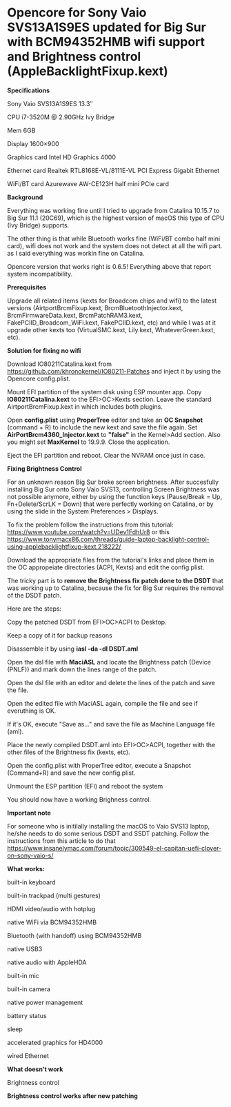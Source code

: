 # Opencore for Sony Vaio SVS13A1S9ES updated for Big Sur with BCM94352HMB wifi support and Brightness control (AppleBacklightFixup.kext)


**Specifications**

Sony Vaio SVS13A1S9ES 13.3″

CPU i7-3520M @ 2.90GHz Ivy Bridge

Mem 6GB

Display 1600×900

Graphics card Intel HD Graphics 4000

Ethernet card Realtek RTL8168E-VL/8111E-VL PCI Express Gigabit Ethernet

WiFi/BT card Azurewave AW-CE123H half mini PCIe card


**Background**

Everything was working fine until I tried to upgrade from Catalina 10.15.7 to Big Sur 11.1 (20C69), which is the highest version of macOS this type of CPU (Ivy Bridge) supports.


The other thing is that while Bluetooth works fine (WiFi/BT combo half mini card), wifi does not work and the system does not detect at all the wifi part. as I said everything was workin fine on Catalina.


Opencore version that works right is 0.6.5! Everything above that report system incompatibility.

**Prerequisites**

Upgrade all related items (kexts for Broadcom chips and wifi) to the latest versions (AirtportBrcmFixup.kext, BrcmBluetoothInjector.kext, BrcmFirmwareData.kext, BrcmPatchRAM3.kext, FakePCIID_Broadcom_WiFi.kext, FakePCIID.kext, etc) and while I was at it upgrade other kexts too (VirtualSMC.kext, Lily.kext, WhateverGreen.kext, etc). 


**Solution for fixing no wifi**

Download IO80211Catalina.kext from https://github.com/khronokernel/IO80211-Patches and inject it by using the Opencore config.plist.

Mount EFI partition of the system disk using ESP mounter app. Copy **IO80211Catalina.kext** to the EFI>OC>Kexts section. Leave the standard AirtportBrcmFixup.kext in which includes both plugins.

Open **config.plist** using **ProperTree** editor and take an **OC Snapshot** (command + R) to include the new kext and save the file again. Set **AirPortBrcm4360_Injector.kext** to **"false"** in the Kernel>Add section. Also you might set **MaxKernel** to 19.9.9. Close the application.

Eject the EFI partition and reboot. Clear the NVRAM once just in case.

**Fixing Brightness Control**

For an unknown reason Big Sur broke screen brightness. 
After succesfully installing Big Sur onto Sony Vaio SVS13, controlling Screen Brightness was not possible anymore, either by using the function keys (Pause/Break = Up, Fn+Delete/ScrLK = Down) that were perfectly working on Catalina, or by using the slide in the System Preferences > Displays.

To fix the problem follow the instructions from this tutorial: https://www.youtube.com/watch?v=UDev1FdhUr8
or this https://www.tonymacx86.com/threads/guide-laptop-backlight-control-using-applebacklightfixup-kext.218222/

Download the appropriate files from the tutorial's links and place them in the OC appropeiate directories (ACPI, Kexts) and edit the config.plist.

The tricky part is to **remove the Brightness fix patch done to the DSDT** that was working up to Catalina, because the fix for Big Sur requires the removal of the DSDT patch.

Here are the steps:

Copy the patched DSDT from EFI>OC>ACPI to Desktop.

Keep a copy of it for backup reasons

Disassemble it by using **iasl -da -dl DSDT.aml**

Open the dsl file with **MaciASL** and locate the Brightness patch (Device (PNLF)) and mark down the lines range of the patch.

Open the dsl file with an editor and delete the lines of the patch and save the file.

Open the edited file with MaciASL again, compile the file and see if everuthing is OK.

If it's OK, execute "Save as..." and save the file as Machine Language file (aml).

Place the newly compiled DSDT.aml into EFI>OC>ACPI, together with the other files of the Brightness fix (kexts, etc).

Open the config.plist with ProperTree editor, execute a Snapshot (Command+R) and save the new config.plist.

Unmount the ESP partition (EFI) and reboot the system

You should now have a working Brighness control.

**Important note**

For someone who is initilally installing the macOS to Vaio SVS13 laptop, he/she needs to do some serious DSDT and SSDT patching. Follow the instructions from this article to do that https://www.insanelymac.com/forum/topic/309549-el-capitan-uefi-clover-on-sony-vaio-s/

**What works:**

built-in keyboard

built-in trackpad (multi gestures)

HDMI video/audio with hotplug

native WiFi via BCM94352HMB

Bluetooth (with handoff) using BCM94352HMB

native USB3

native audio with AppleHDA

built-in mic

built-in camera

native power management

battery status

sleep

accelerated graphics for HD4000

wired Ethernet

**What doesn't work**

Brightness control

**Brightness control works after new patching**



